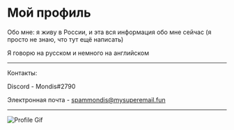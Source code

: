 Мой профиль
===========

Обо мне: я живу в России, и эта вся информация обо мне сейчас (я просто не знаю, что тут ещё написать)

Я говорю на русском и немного на английском

------
Контакты: 

Discord - Mondis#2790

Электронная почта - spammondis@mysuperemail.fun

------
![Profile Gif](https://media.discordapp.net/attachments/561669288029585413/749217905442422814/cat.gif)
